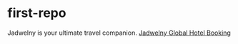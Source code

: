 # first-repo
Jadwelny is your ultimate travel companion.
<a href="https://www.jadwelny.com/"  rel="dofollow">Jadwelny Global Hotel Booking</a>
